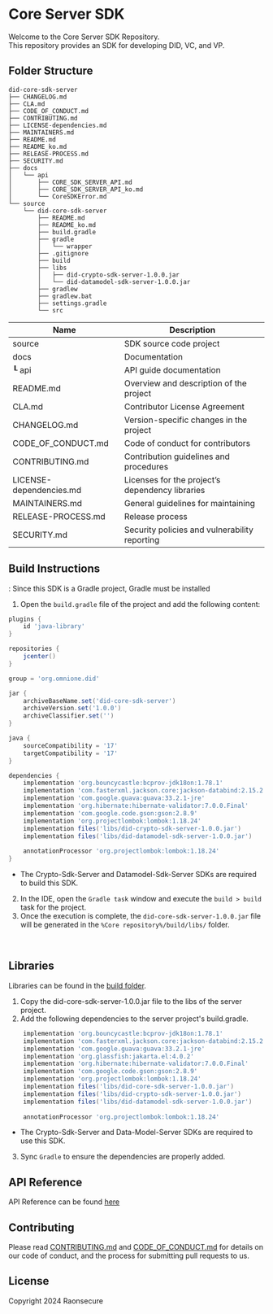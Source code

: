 # Core Server SDK

Welcome to the Core Server SDK Repository. <br> This repository provides an SDK for developing DID, VC, and VP.

## Folder Structure
```
did-core-sdk-server
├── CHANGELOG.md
├── CLA.md
├── CODE_OF_CONDUCT.md
├── CONTRIBUTING.md
├── LICENSE-dependencies.md
├── MAINTAINERS.md
├── README.md
├── README_ko.md
├── RELEASE-PROCESS.md
├── SECURITY.md
├── docs
│   └── api
│       ├── CORE_SDK_SERVER_API.md
│       ├── CORE_SDK_SERVER_API_ko.md
│       └── CoreSDKError.md
└── source
    └── did-core-sdk-server
        ├── README.md
        ├── README_ko.md
        ├── build.gradle
        ├── gradle
        │   └── wrapper
        ├── .gitignore
        ├── build
        ├── libs
        │   ├── did-crypto-sdk-server-1.0.0.jar        
        │   └── did-datamodel-sdk-server-1.0.0.jar
        ├── gradlew        
        ├── gradlew.bat
        ├── settings.gradle
        └── src
```

| Name                    | Description                                     |
| ----------------------- | ----------------------------------------------- |
| source                  | SDK source code project                         |
| docs                    | Documentation                                   |
| ┖ api                   | API guide documentation                         |
| README.md               | Overview and description of the project         |
| CLA.md                  | Contributor License Agreement                   |
| CHANGELOG.md            | Version-specific changes in the project         |
| CODE_OF_CONDUCT.md      | Code of conduct for contributors                |
| CONTRIBUTING.md         | Contribution guidelines and procedures          |
| LICENSE-dependencies.md | Licenses for the project’s dependency libraries |
| MAINTAINERS.md          | General guidelines for maintaining              |
| RELEASE-PROCESS.md      | Release process                                 |
| SECURITY.md             | Security policies and vulnerability reporting   |

## Build Instructions
: Since this SDK is a Gradle project, Gradle must be installed
1. Open the `build.gradle` file of the project and add the following content:
```groovy
plugins {
    id 'java-library'
}

repositories {
    jcenter()
}

group = 'org.omnione.did'

jar {
    archiveBaseName.set('did-core-sdk-server') 
    archiveVersion.set('1.0.0')
    archiveClassifier.set('') 
}

java {
    sourceCompatibility = '17'
    targetCompatibility = '17'
}

dependencies {
    implementation 'org.bouncycastle:bcprov-jdk18on:1.78.1'
    implementation 'com.fasterxml.jackson.core:jackson-databind:2.15.2'
    implementation 'com.google.guava:guava:33.2.1-jre'
    implementation 'org.hibernate:hibernate-validator:7.0.0.Final'
    implementation 'com.google.code.gson:gson:2.8.9'
    implementation 'org.projectlombok:lombok:1.18.24'
    implementation files('libs/did-crypto-sdk-server-1.0.0.jar')
    implementation files('libs/did-datamodel-sdk-server-1.0.0.jar')
    
    annotationProcessor 'org.projectlombok:lombok:1.18.24'
}
```
* The Crypto-Sdk-Server and Datamodel-Sdk-Server SDKs are required to build this SDK.
2. In the IDE, open the `Gradle task` window and execute the `build > build` task for the project.
3. Once the execution is complete, the `did-core-sdk-server-1.0.0.jar` file will be generated in the `%Core repository%/build/libs/` folder.

<br>

## Libraries

Libraries can be found in the [build folder](source/did-crypto-sdk-server/build/libs).


1. Copy the did-core-sdk-server-1.0.0.jar file to the libs of the server project.
2. Add the following dependencies to the server project's build.gradle.

```groovy
    implementation 'org.bouncycastle:bcprov-jdk18on:1.78.1'
    implementation 'com.fasterxml.jackson.core:jackson-databind:2.15.2'
    implementation 'com.google.guava:guava:33.2.1-jre'
    implementation 'org.glassfish:jakarta.el:4.0.2'
    implementation 'org.hibernate:hibernate-validator:7.0.0.Final'
    implementation 'com.google.code.gson:gson:2.8.9'
    implementation 'org.projectlombok:lombok:1.18.24'
    implementation files('libs/did-core-sdk-server-1.0.0.jar')
    implementation files('libs/did-crypto-sdk-server-1.0.0.jar')
    implementation files('libs/did-datamodel-sdk-server-1.0.0.jar')
	
    annotationProcessor 'org.projectlombok:lombok:1.18.24'
```
* The Crypto-Sdk-Server and Data-Model-Server SDKs are required to use this SDK.

3. Sync `Gradle` to ensure the dependencies are properly added.

## API Reference

API Reference can be found [here](docs/CORE_SDK_SERVER_API.md)


## Contributing

Please read [CONTRIBUTING.md](CONTRIBUTING.md) and [CODE_OF_CONDUCT.md](CODE_OF_CONDUCT.md) for details on our code of conduct, and the process for submitting pull requests to us.


## License
Copyright 2024 Raonsecure
